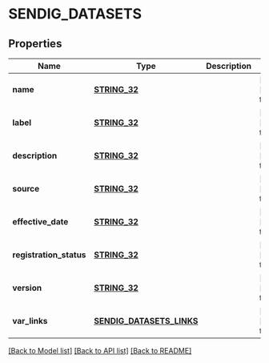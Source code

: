 # SENDIG_DATASETS

## Properties
Name | Type | Description | Notes
------------ | ------------- | ------------- | -------------
**name** | [**STRING_32**](STRING_32.md) |  | [optional] [default to null]
**label** | [**STRING_32**](STRING_32.md) |  | [optional] [default to null]
**description** | [**STRING_32**](STRING_32.md) |  | [optional] [default to null]
**source** | [**STRING_32**](STRING_32.md) |  | [optional] [default to null]
**effective_date** | [**STRING_32**](STRING_32.md) |  | [optional] [default to null]
**registration_status** | [**STRING_32**](STRING_32.md) |  | [optional] [default to null]
**version** | [**STRING_32**](STRING_32.md) |  | [optional] [default to null]
**var_links** | [**SENDIG_DATASETS_LINKS**](SendigDatasetsLinks.md) |  | [optional] [default to null]

[[Back to Model list]](../README.md#documentation-for-models) [[Back to API list]](../README.md#documentation-for-api-endpoints) [[Back to README]](../README.md)


